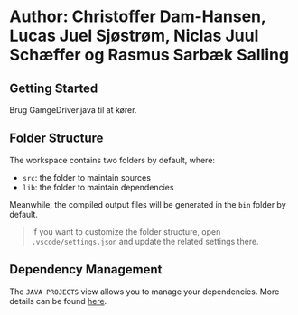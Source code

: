 # Author: Christoffer Dam-Hansen, Lucas Juel Sjøstrøm, Niclas Juul Schæffer og Rasmus Sarbæk Salling 

## Getting Started

Brug GamgeDriver.java til at kører.

## Folder Structure

The workspace contains two folders by default, where:

- `src`: the folder to maintain sources
- `lib`: the folder to maintain dependencies

Meanwhile, the compiled output files will be generated in the `bin` folder by default.

> If you want to customize the folder structure, open `.vscode/settings.json` and update the related settings there.

## Dependency Management

The `JAVA PROJECTS` view allows you to manage your dependencies. More details can be found [here](https://github.com/microsoft/vscode-java-dependency#manage-dependencies).
